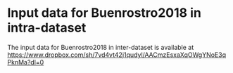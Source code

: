 # Input data for Buenrostro2018 in intra-dataset
The input data for Buenrostro2018 in inter-dataset is available at https://www.dropbox.com/sh/7vd4vt42j1qudyl/AACmzEsxaXqOWgYNoE3qPknMa?dl=0